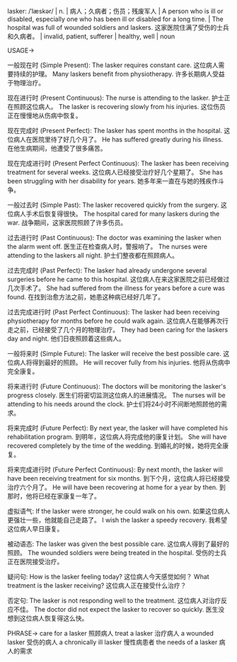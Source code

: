 lasker: /ˈlæskər/ | n. | 病人；久病者；伤员；残废军人 |  A person who is ill or disabled, especially one who has been ill or disabled for a long time. | The hospital was full of wounded soldiers and laskers.  这家医院住满了受伤的士兵和久病者。 |  invalid, patient, sufferer | healthy, well | noun

USAGE->

一般现在时 (Simple Present):
The lasker requires constant care.  这位病人需要持续的护理。
Many laskers benefit from physiotherapy. 许多长期病人受益于物理治疗。


现在进行时 (Present Continuous):
The nurse is attending to the lasker. 护士正在照顾这位病人。
The lasker is recovering slowly from his injuries.  这位伤员正在慢慢地从伤病中恢复。


现在完成时 (Present Perfect):
The lasker has spent months in the hospital. 这位病人在医院里待了好几个月了。
He has suffered greatly during his illness. 在他生病期间，他遭受了很多痛苦。


现在完成进行时 (Present Perfect Continuous):
The lasker has been receiving treatment for several weeks. 这位病人已经接受治疗好几个星期了。
She has been struggling with her disability for years.  她多年来一直在与她的残疾作斗争。


一般过去时 (Simple Past):
The lasker recovered quickly from the surgery.  这位病人手术后恢复得很快。
The hospital cared for many laskers during the war.  战争期间，这家医院照顾了许多伤员。


过去进行时 (Past Continuous):
The doctor was examining the lasker when the alarm went off.  医生正在检查病人时，警报响了。
The nurses were attending to the laskers all night.  护士们整夜都在照顾病人。


过去完成时 (Past Perfect):
The lasker had already undergone several surgeries before he came to this hospital.  这位病人在来这家医院之前已经做过几次手术了。
She had suffered from the illness for years before a cure was found.  在找到治愈方法之前，她患这种病已经好几年了。


过去完成进行时 (Past Perfect Continuous):
The lasker had been receiving physiotherapy for months before he could walk again.  这位病人在能够再次行走之前，已经接受了几个月的物理治疗。
They had been caring for the laskers day and night.  他们日夜照顾着这些病人。


一般将来时 (Simple Future):
The lasker will receive the best possible care.  这位病人将得到最好的照顾。
He will recover fully from his injuries.  他将从伤病中完全康复。


将来进行时 (Future Continuous):
The doctors will be monitoring the lasker's progress closely.  医生们将密切监测这位病人的进展情况。
The nurses will be attending to his needs around the clock.  护士们将24小时不间断地照顾他的需求。


将来完成时 (Future Perfect):
By next year, the lasker will have completed his rehabilitation program.  到明年，这位病人将完成他的康复计划。
She will have recovered completely by the time of the wedding.  到婚礼的时候，她将完全康复。


将来完成进行时 (Future Perfect Continuous):
By next month, the lasker will have been receiving treatment for six months. 到下个月，这位病人将已经接受治疗六个月了。
He will have been recovering at home for a year by then.  到那时，他将已经在家康复一年了。


虚拟语气:
If the lasker were stronger, he could walk on his own.  如果这位病人更强壮一些，他就能自己走路了。
I wish the lasker a speedy recovery.  我希望这位病人早日康复。


被动语态:
The lasker was given the best possible care.  这位病人得到了最好的照顾。
The wounded soldiers were being treated in the hospital.  受伤的士兵正在医院接受治疗。


疑问句:
How is the lasker feeling today?  这位病人今天感觉如何？
What treatment is the lasker receiving?  这位病人正在接受什么治疗？


否定句:
The lasker is not responding well to the treatment.  这位病人对治疗反应不佳。
The doctor did not expect the lasker to recover so quickly.  医生没想到这位病人恢复得这么快。



PHRASE->
care for a lasker  照顾病人
treat a lasker  治疗病人
a wounded lasker  受伤的病人
a chronically ill lasker  慢性病患者
the needs of a lasker  病人的需求
